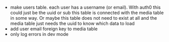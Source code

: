 - make users table. each user has a username (or email). With auth0 this could just be the uuid or sub this table is connected with the media table in some way. Or maybe this table does not need to exist at all and the media table just needs the uuid to know which data to load
- add user email foreign key to media table
- only log errors in dev mode
